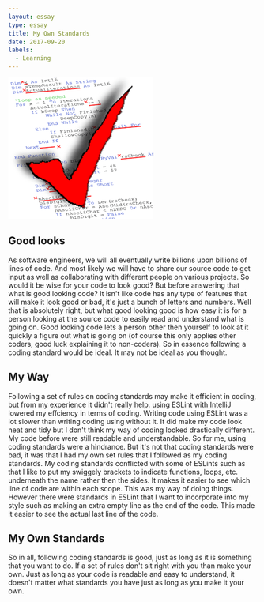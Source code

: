 ```yaml
---
layout: essay
type: essay
title: My Own Standards
date: 2017-09-20
labels:
  - Learning
---
```


<img class="ui medium left floated image" src="../images/cding-std.png">

## Good looks
 
  As software engineers, we will all eventually write billions upon billions of lines of code. And most likely we will have to share our source code to get input as well as collaborating with different people on various projects. So would it be wise for your code to look good? But before answering that what is good looking code? It isn't like code has any type of features that will make it look good or bad, it's just a bunch of letters and numbers. Well that is absolutely right, but what good looking good is how easy it is for a person looking at the source code to easily read and understand what is going on. Good looking code lets a person other then yourself to look at it quickly a figure out what is going on (of course this only applies other coders, good luck explaining it to non-coders). So in essence following a coding standard would be ideal. It may not be ideal as you thought.
  
## My Way
  
  Following a set of rules on coding standards may make it efficient in coding, but from my experience it didn't really help. using ESLint with IntelliJ lowered my effciency in terms of coding. Writing code using ESLint was a lot slower than writing coding using without it. It did make my code look neat and tidy but I don't think my way of coding looked drastically different. My code before were still readable and understandable. So for me, using coding standards were a hindrance. But it's not that coding standards were bad, it was that I had my own set rules that I followed as my coding standards. My coding standards conflicted with some of ESLints such as that I like to put my swiggely brackets to indicate functions, loops, etc. underneath the name rather then the sides. It makes it easier to see which line of code are within each scope. This was my way of doing things. However there were standards in ESLint that I want to incorporate into my style such as making an extra empty line as the end of the code. This made it easier to see the actual last line of the code. 
    
## My Own Standards
   So in all, following coding standards is good, just as long as it is something that you want to do. If a set of rules don't sit right with you than make your own. Just as long as your code is readable and easy to understand, it doesn't matter what standards you have just as long as you make it your own.
